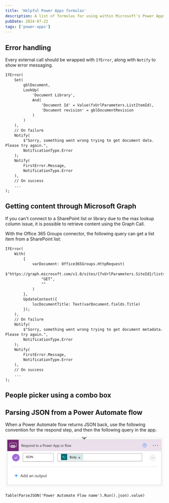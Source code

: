 ```yaml
---
title: 'Helpful Power Apps formulas'
description: A list of formulas for using within Microsoft's Power Apps.
pubDate: 2024-07-22
tags: ['power-apps']
---
```


## Error handling

Every external call should be wrapped with `IfError`, along with `Notify` to show error messaging.

```powerquery
IfError(
    Set(
        gblDocument,
        LookUp(
            'Document Library',
            And(
                'Document Id' = Value(fxUrlParameters.ListItemId),
                'Document revision' = gblDocumentRevision
            )
        )
    ),
    // On failure
    Notify(
        $"Sorry, something went wrong trying to get document data. Please try again.",
        NotificationType.Error
    );
    Notify(
        FirstError.Message,
        NotificationType.Error
    ),
    // On success
    ...
);
```

## Getting content through Microsoft Graph

If you can't connect to a SharePoint list or library due to the max lookup column issue, it is possible to retrieve content using the Graph Call.

With the Office 365 Groups connector, the following query can get a list item from a SharePoint list:

```powerquery
IfError(
    With(
        {
            varDocument: Office365Groups.HttpRequest(
                $"https://graph.microsoft.com/v1.0/sites/{fxUrlParameters.SiteId}/lists/{fxUrlParameters.ListId}/items/{fxUrlParameters.ListItemId}",
                "GET",
                ""
            )
        },
        UpdateContext({
            locDocumentTitle: Text(varDocument.fields.Title)
        });
    ),
    // On failure
    Notify(
        $"Sorry, something went wrong trying to get document metadata. Please try again.",
        NotificationType.Error
    );
    Notify(
        FirstError.Message,
        NotificationType.Error
    ),
    // On success
    ...
);
```

## People picker using a combo box

## Parsing JSON from a Power Automate flow

When a Power Automate flow returns JSON back, use the following convention for the respond step, and then the following query in the app.

![Screenshot of a Power Automate Flow with a response action](1.png)

```powerquery
Table(ParseJSON('Power Automate Flow name').Run().json).value)
```
